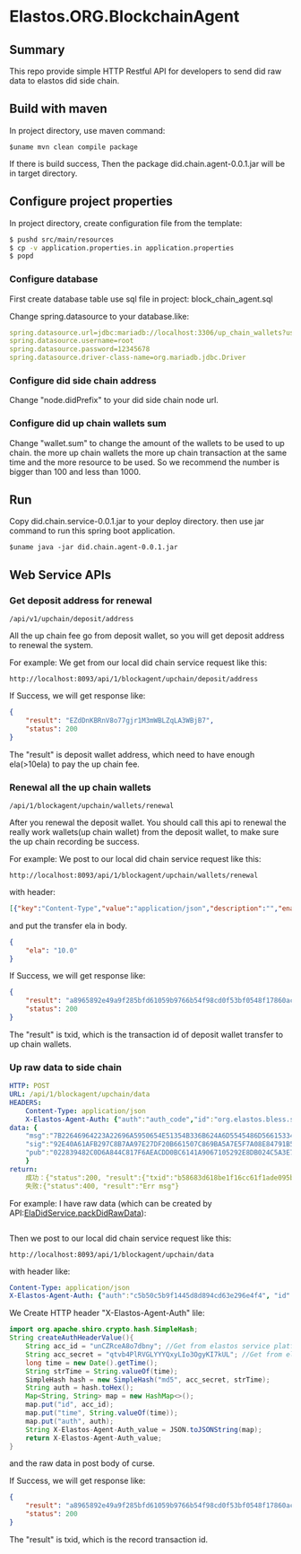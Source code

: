 Elastos.ORG.BlockchainAgent
==============

## Summary

This repo provide simple HTTP Restful API for developers to send did raw data to elastos did side chain.

## Build with maven

In project directory, use maven command:
```Shell
$uname mvn clean compile package
```
If there is build success, Then the package did.chain.agent-0.0.1.jar will be in target directory.

## Configure project properties
In project directory, create configuration file from the template:

```bash
$ pushd src/main/resources
$ cp -v application.properties.in application.properties
$ popd
```

### Configure database
First create database table use sql file in project: block_chain_agent.sql

Change spring.datasource to your database.like:
```yaml
spring.datasource.url=jdbc:mariadb://localhost:3306/up_chain_wallets?useUnicode=true&characterEncoding=UTF-8&useSSL=false
spring.datasource.username=root
spring.datasource.password=12345678
spring.datasource.driver-class-name=org.mariadb.jdbc.Driver
```

### Configure did side chain address
Change "node.didPrefix" to your did side chain node url.

### Configure did up chain wallets sum 
Change "wallet.sum" to change the amount of the wallets to be used to up chain. 
the more up chain wallets the more up chain transaction at the same time and the more resource to be used.
So we recommend the number is bigger than 100 and less than 1000.

## Run

Copy did.chain.service-0.0.1.jar to your deploy directory.
then use jar command to run this spring boot application.

```shell
$uname java -jar did.chain.agent-0.0.1.jar
```
## Web Service APIs

### Get deposit address for renewal
```url
/api/v1/upchain/deposit/address
```
All the up chain fee go from deposit wallet, so you will get deposit address to renewal the system.

For example:
We get from our local did chain service request like this:
```url
http://localhost:8093/api/1/blockagent/upchain/deposit/address
```
If Success, we will get response like:
```json
{
    "result": "EZdDnKBRnV8o77gjr1M3mWBLZqLA3WBjB7",
    "status": 200
}
```
The "result" is deposit wallet address, which need to have enough ela(>10ela) to pay the up chain fee. 

### Renewal all the up chain wallets
```url
/api/1/blockagent/upchain/wallets/renewal
```
After you renewal the deposit wallet. You should call this api to renewal the really work wallets(up chain wallet) from the deposit wallet,
to make sure the up chain recording be success.  

For example:
We post to our local did chain service request like this:
```url
http://localhost:8093/api/1/blockagent/upchain/wallets/renewal
```
with header: 
```json
[{"key":"Content-Type","value":"application/json","description":"","enabled":true}]
```
and put the transfer ela in body.
```json
{
    "ela": "10.0"
}
```
If Success, we will get response like:
```json
{
    "result": "a8965892e49a9f285bfd61059b9766b54f98cd0f53bf0548f17860acc9a71964",
    "status": 200
}
```
The "result" is txid, which is the transaction id of deposit wallet transfer to up chain wallets.

### Up raw data to side chain
```yaml
HTTP: POST
URL: /api/1/blockagent/upchain/data
HEADERS:
    Content-Type: application/json
    X-Elastos-Agent-Auth: {"auth":"auth_code","id":"org.elastos.bless.star","time":"system time(long)"}
data: {
    "msg":"7B22646964223A22696A5950654E51354B336B624A6D5545486D566153345439566F5350694634585164222C22646964537461747573223A224E6F726D616C222C2270726F7065727479223A7B226B6579223A226D795F6E6F7465626F6F6B73222C22737461747573223A224E6F726D616C222C2276616C7565223A225B5C2244656C6C5C222C5C224D61635C222C5C225468696E6B7061645C225D227D2C22746167223A224449442050726F7065727479222C2276657273696F6E223A22312E30227D",
    "sig":"92E40A61AFB297C8B7AA97E27DF20B661507C869BA5A7E5F7A08E84791B5100AE4B370E6669F833865223DC2A2D645BECC199CFC31B1A55DA92C0B0E40C09455",
    "pub":"022839482C0D6A844C817F6AEACDD0BC6141A9067105292E8DB024C5A3E78D7C9C"
    }
return:
    成功：{"status":200, "result":{"txid":"b58683d618be1f16cc61f1ade095b2082f9c5e15812dd188de20e7a336d2ae35"}};
    失败:{"status":400, "result":"Err msg"}
```

For example:
I have raw data (which can be created by API:[ElaDidService.packDidRawData](https://did-service-api.readthedocs.io/en/refactor_frontend/did_service_api_guide.html#packdidrawdata)):
```json {"msg":"7B22646964223A22696A5950654E51354B336B624A6D5545486D566153345439566F5350694634585164222C22646964537461747573223A224E6F726D616C222C2270726F7065727479223A7B226B6579223A226D795F6E6F7465626F6F6B73222C22737461747573223A224E6F726D616C222C2276616C7565223A225B5C2244656C6C5C222C5C224D61635C222C5C225468696E6B7061645C225D227D2C22746167223A224449442050726F7065727479222C2276657273696F6E223A22312E30227D","sig":"92E40A61AFB297C8B7AA97E27DF20B661507C869BA5A7E5F7A08E84791B5100AE4B370E6669F833865223DC2A2D645BECC199CFC31B1A55DA92C0B0E40C09455","pub":"022839482C0D6A844C817F6AEACDD0BC6141A9067105292E8DB024C5A3E78D7C9C"}
```
Then we post to our local did chain service request like this:
```url
http://localhost:8093/api/1/blockagent/upchain/data
```
with header like: 
```yaml
Content-Type: application/json
X-Elastos-Agent-Auth: {"auth":"c5b50c5b9f1445d8d894cd63e296e4f4", "id":"unCZRceA8o7dbny", "time":"1551169928000"}
```
We Create HTTP header "X-Elastos-Agent-Auth" lile:
```java
import org.apache.shiro.crypto.hash.SimpleHash;
String createAuthHeaderValue(){
    String acc_id = "unCZRceA8o7dbny"; //Get from elastos service platform access key
    String acc_secret = "qtvb4PlRVGLYYYQxyLIo3OgyKI7kUL"; //Get from elastos service platform access key
    long time = new Date().getTime();
    String strTime = String.valueOf(time);
    SimpleHash hash = new SimpleHash("md5", acc_secret, strTime);
    String auth = hash.toHex();
    Map<String, String> map = new HashMap<>();
    map.put("id", acc_id);
    map.put("time", String.valueOf(time));
    map.put("auth", auth);
    String X-Elastos-Agent-Auth_value = JSON.toJSONString(map);
    return X-Elastos-Agent-Auth_value;
}
```


and the raw data in post body of curse.

If Success, we will get response like:
```json
{
    "result": "a8965892e49a9f285bfd61059b9766b54f98cd0f53bf0548f17860acc9a71964",
    "status": 200
}
```
The "result" is txid, which is the record transaction id.
